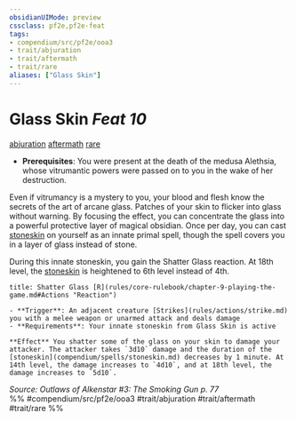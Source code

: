 ```yaml
---
obsidianUIMode: preview
cssclass: pf2e,pf2e-feat
tags:
- compendium/src/pf2e/ooa3
- trait/abjuration
- trait/aftermath
- trait/rare
aliases: ["Glass Skin"]
---
```

# Glass Skin  *Feat 10*  
[abjuration](rules/traits/abjuration.md)  [aftermath](rules/traits/aftermath-da.md)  [rare](rules/traits/rare.md)  

- **Prerequisites**: You were present at the death of the medusa Alethsia, whose vitrumantic powers were passed on to you in the wake of her destruction.

Even if vitrumancy is a mystery to you, your blood and flesh know the secrets of the art of arcane glass. Patches of your skin to flicker into glass without warning. By focusing the effect, you can concentrate the glass into a powerful protective layer of magical obsidian. Once per day, you can cast [stoneskin](compendium/spells/stoneskin.md) on yourself as an innate primal spell, though the spell covers you in a layer of glass instead of stone.

During this innate stoneskin, you gain the Shatter Glass reaction. At 18th level, the [stoneskin](compendium/spells/stoneskin.md) is heightened to 6th level instead of 4th.

```ad-embed-ability
title: Shatter Glass [R](rules/core-rulebook/chapter-9-playing-the-game.md#Actions "Reaction")

- **Trigger**: An adjacent creature [Strikes](rules/actions/strike.md) you with a melee weapon or unarmed attack and deals damage
- **Requirements**: Your innate stoneskin from Glass Skin is active

**Effect** You shatter some of the glass on your skin to damage your attacker. The attacker takes `3d10` damage and the duration of the [stoneskin](compendium/spells/stoneskin.md) decreases by 1 minute. At 14th level, the damage increases to `4d10`, and at 18th level, the damage increases to `5d10`.
```

*Source: Outlaws of Alkenstar #3: The Smoking Gun p. 77*  
%% #compendium/src/pf2e/ooa3 #trait/abjuration #trait/aftermath #trait/rare %%
